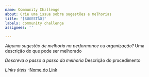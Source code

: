 ```yaml
---
name: Community Challenge
about: Crie uma issue sobre sugestões e melhorias
title: "[SUGESTÃO]"
labels: community challenge
assignees: ''

---
```


*Alguma sugestão de melhoria na performance ou organização?*
Uma descrição do que pode ser melhorado

*Descreva o passo a passo da melhoria*
Descrição do procedimento

*Links úteis*
-[Nome do Link](URL)
